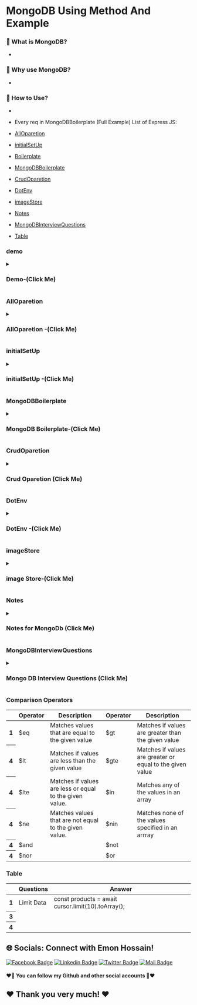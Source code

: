 # MongoDB Using Method And Example

### 🔭 What is MongoDB?
- 
### 👯 Why use MongoDB?
- 
###  🤔 How to Use?
- 

- Every req in MongoDBBoilerplate (Full Example)
List of Express JS:
- [AllOparetion](#AllOparetion)
- [initialSetUp](#initialSetUp)
- [Boilerplate](#Boilerplate)
- [MongoDBBoilerplate](#MongoDBBoilerplate)
- [CrudOparetion](#CrudOparetion)
- [DotEnv](#DotEnv)
- [imageStore](#imageStore)
- [Notes](#Notes)
- [MongoDBInterviewQuestions](#MongoDBInterviewQuestions)
- [Table](#Table)


### demo
<details>
<summary>
  <h3> Demo-(Click Me)</h3>
</summary>
<br >
	
```js

Demo Content

```
</details>


### AllOparetion
<details>
<summary>
  <h3> AllOparetion -(Click Me)</h3>
</summary>
<br >
	
```js

All Opareation Client > Database > Mongodb
========================================
========  Get Method  (Email waise data fetch in MongoDb) =================
<---Client Code--->
const { user } = useContext(AuthContext);
  const [orders, setOrders] = useState([]);
    fetch(`http://localhost:5000/orders?email=${user?.email}`)
      .then((res) => {
        // if (res.status === 401 || res.status === 403) {
        //   return logout();
        // }
        return res.json();
      })
      .then((data) => {
        setOrders(data);
      });
  }, [user?.email]);
	
<---Database Code--->
//orders api
    app.get("/orders", async (req, res) => {
      let query = {};
      if (req.query.email) {
        query = {
          email: req.query.email,
        };
      }
      const result = await orderCollection.find(query).toArray();
      res.send(result);
    });
	
========================================	

========   Method ( MongoDB ObjectId  বাদে অন্য id ধরে data load ) =======
<---Client Code--->
 const { serviceName, phone, price, service, _id, customer, status } = order;
  const [orderService, setOrderService] = useState([]);
  useEffect(() => {
    fetch(`http://localhost:5000/services/${service}`)
      .then((res) => res.json())
      .then((data) => setOrderService(data));
  }, [service]);

<---Database Code--->


========================================
	
<--- Delete  Method (_id waise) --->
<---Client Code--->
	
 const handleDelete = (id) => {
    const proceed = window.confirm(
      "Are you sure you want to cancel this order"
    );
    if (proceed) {
      fetch(`http://localhost:5000/orders/${id}`, {
        method: "DELETE",
      })
        .then((res) => res.json())
        .then((data) => {
          console.log(data);
          if(data.deletedCount > 0){
            alert('deleted successfully')
            const remaining = orders.filter(odr => odr._id !== id);
            setOrders(remaining)
          }
        });
    }
  };
	
//
 <button onClick={() => handleDelete(_id)} className="btn btn-circle">

<---Database Code--->
 //delete method
    app.delete("/orders/:id", async (req, res) => {
      const id = req.params.id;
      const query = { _id: ObjectId(id) };
      const result = await orderCollection.deleteOne(query);
      res.send(result);
    });

========================================
	
<---  Update Method ( add admin, pending/ approved, req/submited work in this way ) --->
<---Client Code--->
 <button
  onClick={() => handleStatusUpdate(_id)}
  className="btn btn-ghost btn-xs"
>
  {status ? status : "pending"}
</button>
//

  const handleStatusUpdate = (id) => {
    fetch(`http://localhost:5000/orders/${id}`, {
      method: "PATCH",
      headers: {
        "content-type": "application/json",
      },
      body: JSON.stringify({ status: "Approved" }),
    })
      .then((res) => res.json())
      .then((data) => {
        console.log(data);
        if (data.modifiedCount > 0) {
          console.log(data);
          const remaining = orders.filter((odr) => odr._id !== id);
          const approving = orders.find((odr) => odr._id === id);
          approving.status = "Approved";
          const newOrders = [approving, ...remaining];
          setOrders(newOrders);
        }
      });
  };
	
<---Database Code--->
app.patch("/orders/:id", async (req, res) => {
      const id = req.params.id;
      const status = req.body.status;
      console.log(id, status);
      const query = { _id: ObjectId(id) };
      const updatedDoc = {
        $set: {
          status: status,
        },
      };
      const result = await orderCollection.updateOne(query, updatedDoc);
      res.send(result);
    });
	
	
========================================	
	
<---  Get Method (double query করে data load MOdule : 68) --->

<---Client Code--->
  const [products, setProducts] = useState([]);
  const [size, setSize] = useState(10);

  useEffect(() => {
    const url = `http://localhost:5000/products?page=${page}&size=${size}`;
    fetch(url)
      .then((res) => res.json())
      .then((data) => {
        setProducts(data.products);
        setCount(data.count);
      });
  }, [page, size]);
  
<---Database Code--->
app.get("/products", async (req, res) => {
      const page = parseInt(req.query.page);
      const size = parseInt(req.query.size);
      console.log(page, size);
      const query = {};
      const cursor = productCollection.find(query);
      const products = await cursor
        .skip(page * size)
        .limit(size)
        .toArray();
      //pagination er jonno count send kora client site
      const count = await productCollection.estimatedDocumentCount();
      res.send({ products, count });
    });
	
========================================
	
<---  post  Method ( map body to db id) --->
<---Client Code--->
  //get data from localStorage
  useEffect(() => {
    const storedCart = getStoredCart();
    const savedCart = [];
    const ids = Object.keys(storedCart);
    console.log(storedCart, ids);

    fetch("http://localhost:5000/productsByIds", {
      method: "POST",
      headers: {
        "content-type": "application/json",
      },
      body: JSON.stringify(ids),
    })
      .then((res) => res.json())
      .then((data) => {
        for (const id in storedCart) {
          const addedProduct = data.find((product) => product._id === id);
          if (addedProduct) {
            const quantity = storedCart[id];
            addedProduct.quantity = quantity;
            savedCart.push(addedProduct);
          }
        }
        setCart(savedCart);
      });
  }, [products]);

<---Database Code--->
app.post("/productsByIds", async (req, res) => {
      const ids = req.body;
      const objectIds = ids.map(id => ObjectId(id));
      const query = {_id: {$in: objectIds}};
      console.log(ids, query) ;
      const cursor = productCollection.find(query);
      const products = await cursor.toArray();
      res.send(products);
    });

========================================
	
<---   Method () --->
<---Client Code--->

<---Database Code--->
========================================
	
<---   Method () --->
<---Client Code--->

<---Database Code--->

========================================
	
<---   Method () --->
<---Client Code--->

<---Database Code--->
	
========================================	
	
<---   Method () --->
<---Client Code--->

<---Database Code--->
	
========================================
	
<---  Get  Method (sort by price low to high ) --->
<---Client Code--->
  const [services, setServices] = useState([]);
  const [isAsc, setIsAsc] = useState(true);
  useEffect(() => {
    fetch(`http://localhost:5000/services?order=${isAsc ? "asc" : "desc"}`)
      .then((res) => res.json())
      .then((data) => setServices(data));
  }, [isAsc]);
  
	<button
	onClick={() => setIsAsc(!isAsc)}
	>
	{isAsc ? "desc" : "ase"}
	</button>

<---Database Code--->
// Example : 1
 //all service fetch sort by price low to high , 
    app.get("/services", async (req, res) => {
      const query = {};
      const order = (req.query.order === "asc" ? 1 : -1);
      console.log(order)
      const result = await serviceCollection
        .find(query)
        .sort({ price: order })
        .toArray();
      res.send(result);
    });
	
// Example : 2
//all service fetch sort by price low to high ,
    app.get("/services", async (req, res) => {
      // down to 100 price services fetch
      // const query = { price: { $lt: 100 } };
      // up to 100 price services fetch
      // const query = { price: { $gt: 100 } };
      // up to 20 and down to 300 price services fetch
      const query = { price: { $gt: 20, $lt: 180 } };
      const order = req.query.order === "asc" ? 1 : -1;
      console.log(order);
      const result = await serviceCollection
        .find(query)
        .sort({ price: order })
        .toArray();
      res.send(result);
    });
	

========================================

```
</details>


### initialSetUp
<details>
<summary>
  <h3> initialSetUp -(Click Me)</h3>
</summary>
<br >
	
```js


১। mongodb atlas data host korte dai pore data niya kaj korte pari
2.mongodb connect korar jonno (URI) thakbe 
=>const uri = ;
3. mongodb oi URI er jonno ekta Client dei jaite oi URI (update, post, get, delete) korte pari and URI pass korte hobe
=> const client = new MongoClient(uri);
4. Sei client ke Connect kora and Database er kaj async kaj
async function run() {
  await client.connect();
}
5. app.use(express.json())
6. 

0. npm install mongodb
1. create New Project (copy user and password)
2. Database > Connect > connect your application copy (include full drive) paste index.js 
//
const { MongoClient, ServerApiVersion } = require('mongodb');
const uri = "mongodb+srv://GeniusCar:<password>@cluster0.nftlnia.mongodb.net/?retryWrites=true&w=majority";
const client = new MongoClient(uri, { useNewUrlParser: true, useUnifiedTopology: true, serverApi: ServerApiVersion.v1 });
client.connect(err => {
  const collection = client.db("test").collection("devices");
  // perform actions on the collection object
  client.close();
});
3. Remove this and create async function
client.connect(err => {
  const collection = client.db("test").collection("devices");
  // perform actions on the collection object
  client.close();
}); 
4. create async function (follow mongodb crud find many)
async function run(){
    try{
        //4.1 create collection 
const serviceCollection = client.db("geniusCar").collection(services);
    }
    finally{

    }
}
run().catch(error => console.error(error))
5. Database > collections > create database same name 
client.db("geniusCar").collection("services");
database name (geniusCar)
collection(services)
6. Backend data load করতে api lagbe
app.get('/services', async(req, res) => {

    })
7. query কারে কারে find করতে চাই ( )
 const query = { runtime: { $lt: 15 } };

৮। সব গুলাকে find করতে চাইলে empty object দিতে হবে।

const query = { };
৯। data sort করতে options use করে। 
  const options = {
      // sort returned documents in ascending order by title (A->Z)
      sort: { title: 1 },
      // Include only the `title` and `imdb` fields in each returned document
      projection: { _id: 0, title: 1, imdb: 1 },
    };
10. অথবা find use করতে cursor নিবো।
    const query = { };
    const cursor = serviceCollection.find(query);





```
</details>
	
	

### MongoDBBoilerplate
<details>
<summary>
  <h3> MongoDB Boilerplate-(Click Me)</h3>
</summary>
<br >
	
```js

const express = require("express");
const cors = require("cors");
const { MongoClient, ServerApiVersion } = require("mongodb");
require("dotenv").config();

const app = express();
const PORT = process.env.PORT || 5000;

//middleware
app.use(cors());
app.use(express.json());


const uri = `mongodb+srv://${process.env.DB_USER}:${process.env.DB_PASSWORD}@cluster0.nftlnia.mongodb.net/?retryWrites=true&w=majority`;
const client = new MongoClient(uri, {
  useNewUrlParser: true,
  useUnifiedTopology: true,
  serverApi: ServerApiVersion.v1,
});

async function run() {
  try {
    const serviceCollection = client.db("geniusCar").collection(services);
    //Backend data load করতে api lagbe
    app.get("/services", async (req, res) => {
      //সব গুলাকে find করতে চাইলে empty object দিতে হবে।
      const query = {};
      //data sort করতে options use করে। অথবা find use করতে cursor নিবো।
      const cursor = serviceCollection.find(query);
      // async/ promise call হচ্ছে তাই await use করতে হবে
      //toArray দিয়ে cursor টাকে array তে convert করতে হবে  যাতে client site use  করতে হবে
      const services = await cursor.toArray();
      res.send(services);
    });
  } finally {
  }
}
run().catch((error) => console.error(error));

app.get("/", (req, res) => {
  res.send("Hello Genius Car Server");
});
app.listen(PORT, () => {
  console.log("genius car server is running", PORT);
});

============================================



//mongodb 
0. npm install mongodb
1. create New Project (copy user and password)
2. Database > Connect > connect your application copy (include full drive) paste index.js 
//
const { MongoClient, ServerApiVersion } = require('mongodb');
const uri = "mongodb+srv://GeniusCar:<password>@cluster0.nftlnia.mongodb.net/?retryWrites=true&w=majority";
const client = new MongoClient(uri, { useNewUrlParser: true, useUnifiedTopology: true, serverApi: ServerApiVersion.v1 });
client.connect(err => {
  const collection = client.db("test").collection("devices");
  // perform actions on the collection object
  client.close();
});
3. Remove this and create async function
client.connect(err => {
  const collection = client.db("test").collection("devices");
  // perform actions on the collection object
  client.close();
}); 
4. create async function (follow mongodb crud find many)
async function run(){
    try{
        //4.1 create collection 
const serviceCollection = client.db("geniusCar").collection('services');
    }
    finally{

    }
}
run().catch(error => console.error(error))
5. Database > collections > create database same name 
client.db("geniusCar").collection(services);
database name (geniusCar)
collection(services)
6. Backend data load করতে api lagbe
app.get('/services', async(req, res) => {

    })
7. query কারে কারে find করতে চাই ( )
 const query = { runtime: { $lt: 15 } };

৮। সব গুলাকে find করতে চাইলে empty object দিতে হবে।

const query = { };
৯। data sort করতে options use করে। 
  const options = {
      // sort returned documents in ascending order by title (A->Z)
      sort: { title: 1 },
      // Include only the `title` and `imdb` fields in each returned document
      projection: { _id: 0, title: 1, imdb: 1 },
    };
10. অথবা find use করতে cursor নিবো।
    const query = { };
    const cursor = serviceCollection.find(query);

11. data create করার জন্য Express er post method use করতে হয়
 //orders api call
    app.post("/orders", async (req, res) => {
      const order = req.body;
      const result = orderCollection.insertOne(order);
      res.send(result);
    });
12. //  call post method
    fetch("http://localhost:5000/orders", {
      method: "POST",
      headers: {
        "content-type": "application/json",
      },
      body:JSON.stringify(order)
    })
    .then(res=> res.json)
    .then(data=> console.log(data))
    .then(error => console.error(error))
13, //api get korte hole
  app.get("/orders", async (req, res) => {
      const query = {};
      const cursor = orderCollection.find(query);
      const orders = await cursor.toArray();
      res.send(orders);
    });
  14, delete server site
  // delete method
    app.delete("/orders/:id", async (req, res) => {
      const id = req.params.id;
      const query = { _id: ObjectId(id) };
      const result = await orderCollection.deleteOne(query);
      res.send(result);
    });
    15. delete client site code
      const handleDelete = (id) => {
    const proceed = window.confirm("Are you sure, you want ");
    if (proceed) {
      fetch(`http://localhost:5000/orders/${id}`, {
        method: "DELETE",
      })
        .then((res) => res.json())
        .then((data) => {
          console.log(data);
          if (data.deletedCount > 0) {
            alert("deleted successfully");
            const remaining = orders.filter(odr=> odr._id !== id);
            setOrders(remaining)
          }
        });
    }
  };

14. patch server code
 //patch
    app.patch('/orders/:id', async(req, res) => {
      const id = req.params.id;
      const status = req.body.status;
      const query = {_id:ObjectId(id)};
      const updateDoc = {
        $set:{
          status: status
        }
      }
      const result = await orderCollection.updateOne(query, updateDoc);
      res.send(result)
    })
    14. patch client site code
    //patch
  const handleStatusUpdate = (id) => {
    fetch(`http://localhost:5000/orders/${id}`, {
      method: "PATCH",
      Headers: {
        "content-type": "application/json",
      },
      body: JSON.stringify({ status: "Approved" }),
    })
      .then((res) => res.json())
      .then((data) => {
        console.log(data);
        if (data.modifiedCOunt > 0) {
          const remaining = orders.filter((odr) => odr._id !== id);
          const approving = orders.find(odr => odr._id === id);
          approving.status = 'Approved'
          const newOrders = [...remaining, approving];
          setOrders(newOrders);
        }
      });
  };





```
</details>


### CrudOparetion
<details>
<summary>
  <h3> Crud Oparetion (Click Me)</h3>
</summary>
<br >
	
```js

MongoDB  CRUD operation নিয়ে simple talk ? 

C ---- Create বা insert  Data => 
Server থেকে  নতুন  Data কে   .insertOne() , .insertMany() দিয়ে  MongoDB র Collection এ  সেই নতুন Data পাঠিয়ে দেয়া ।
R ----- Read  Data  =>   
MongoDB র   Collection  থেকে কোনো  Data  কে  ব্যাবহার করার জন্য  .find()  দিয়ে     Data  কে  Server কিংবা  Client Side  এ ফিরিয়ে আনা । 
U ----- Update Data =>
MongoDB র   Collection  এ থাকা  কোনো Data কে পরিবর্তন করার জন্য .updateOne()  ,  .updateMany() , replaceOne()   ব্যাবহার করে  Server Side থেকে MongoDB  তে  Data  পাঠানো । 
D ---- Delete Data =>
MongoDB Collection এ থাকা কোনো Data কে  Delete করার জন্য .deleteOne()  ,  .deleteMany()   দিয়ে  Server  থেকে  MongoDB  তে কমান্ড  পাঠানো ।

//Number 1 of CRUD POST method
// POST (Crud er => C )

//Step 1 : (send data client to server)
 const handleAddServant = (event) => {
    event.preventDefault();
    console.log(servant);
    
//(send data client to server)
    fetch('http://localhost:5000/servants', {
        method: 'POST',
        headers: {
            'content-type': 'application/json'
        },
        body: JSON.stringify(servant)
    })
    .then(res => res.json())
    .then(data => {
        if(data.acknowledged){
            alert('User added successfully');
            event.target.reset();
        }
    })
  };
  
  //Step 2 : (receive data in server)
async function run() {
  try {
    const servantCollection = client
      .db("servant-database")
      .collection("servants");
      
//(receive data in server)
      app.post('/servants', async (req, res) => {
        const servant = req.body;
        console.log(servant);
        const result = await servantCollection.insertOne(servant)
        res.send(result);
    });
  } finally {
  }
}
run().catch(console.dir);

//Number 2 of CRUD GET/READ method
//Get api (Crud => R(get/read) )

async function run() {
  try {
    const servantCollection = client
      .db("servant-database")
      .collection("servants");

    //Get api (Crud => R(get/read) )
//you can access browser (http://localhost:5000/servants)
    app.get("/servants", async (req, res) => {
      const query = {};
      const cursor = servantCollection.find(query);
      const servants = await cursor.toArray();
      res.send(servants);
    });

  } finally {
  }
}
run().catch(console.dir);
	
//Number 3 of CRUD PUT/PATCH method
//Update (PUT/PATCH) api (Crud => u(PUT/PATCH) )
	
async function run() {
  try {
    const servantCollection = client
      .db("servant-database")
      .collection("servants");
	
//Update (PUT/PATCH) api (Crud => u(PUT/PATCH) )
    app.put("/servants/:id", async (req, res) => {
      const id = req.params.id;
      const query = { _id: ObjectId(id) };
      const servant = req.body;
      const option = { upsert: true };
      const updatedServant = {
        $set: {
          name: servant.name,
          address: servant.address,
          email: servant.email,
        },
      };
      const result = await servantCollection.updateOne(query, updatedServant, option);
      res.send(result);
    });
	
}
run().catch(console.dir);

app.listen(Port, () => {
  console.log(`Servant Network Server running on port ${Port}`);
});
	
//Update Component
import React, { useState } from "react";
import { useLoaderData } from "react-router-dom";

const Update = () => {
  const storedServant = useLoaderData();

  const [servant, setServant] = useState(storedServant);

  const handleUpdateServant = (event) => {
    event.preventDefault();
    console.log(servant);
    fetch(`http://localhost:5000/servants/${storedServant._id}`, {
      method: "PUT",
      headers: {
        "content-type": "application/json",
      },
      body: JSON.stringify(servant),
    })
      .then((res) => res.json())
      .then((data) => {
        if (data.modifiedCount > 0) {
          alert("user updated");
          console.log(data);
          event.target.reset()
        }
      });
  };

  const handleInputChange = (event) => {
    const field = event.target.name;
    const value = event.target.value;
    const newUser = { ...servant };
    newUser[field] = value;
    setServant(newUser);
  };

  return (
    <div className="text-center">
      <h2>Update Servant: {storedServant.name} </h2>
      <h2>Update Servant: {storedServant.email} </h2>
      <div className="">
        <form onSubmit={handleUpdateServant} className="mx-auto mb-14 max-w-md">
          <input
            type="text"
            name="name"
            defaultValue={storedServant.name}
            required
            onBlur={handleInputChange}
            placeholder="Type Name"
            className="input input-bordered input-secondary w-full max-w-xs"
          />
          <br />
          <input
            type="text"
            name="address"
            required
            onBlur={handleInputChange}
            defaultValue={storedServant.address}
            placeholder="Type address"
            className="input input-bordered input-secondary w-full max-w-xs"
          />
          <br />
          <input
            type="email"
            name="email"
            required
            defaultValue={storedServant.email}
            onBlur={handleInputChange}
            placeholder="Type Email"
            className="input input-bordered input-secondary w-full max-w-xs"
          />
          <br />
          <button className="btn btn-outline btn-success" type="submit">
            Update Servant
          </button>
        </form>
      </div>
    </div>
  );
};

export default Update;


	
//Number 4 of CRUD DELETE method
//DELETE  api (Crud => D(DELETE) )

async function run() {
  try {
    const servantCollection = client
      .db("servant-database")
      .collection("servants");

//Delete api (CRUD => D )
    app.delete("/servants/:id", async (req, res) => {
      const id = req.params.id;
      const query = { _id: ObjectId(id) };
      const result = await servantCollection.deleteOne(query);
      console.log(result);
      res.send(result);
    });

  } finally {
  }
}
run().catch(console.dir);

	
//delete component
const Blog = () => {
  const servants = useLoaderData();
  const [displayServants, setDisplayServants] = useState(servants);

  const handleDelete = (servant) => {
    const agree = window.confirm(
      `Are you sure you want to delete: ${servant.name}`
    );
    if (agree) {
      console.log(agree);
      fetch(`http://localhost:5000/servants/${servant._id}`, {
        method: "DELETE",
      })
        .then((res) => res.json())
        .then((data) => {
          if (data.deletedCount > 0) {
            alert("user deleted successfully");
            const remainingServant = displayServants.filter(
              (srvnt) => srvnt._id !== servant._id
            );
            setDisplayServants(remainingServant);
          }
        });
    }
  };
	
  return (
    <div className="text-center">
      <h2>Blog</h2>
      <h1>servant: {displayServants.length}</h1>
      <div>
        {displayServants.map((servant) => (
          <div className="p-4 mb-3 border" key={servant._id}>
            <p>{servant.name}</p>
            <p>{servant.email}</p>
            <button
              className="btn btn-tiny"
              onClick={() => handleDelete(servant)}
            >
              X
            </button>
          </div>
        ))}
      </div>
    </div>
  );
};

export default Blog;
	
```
</details>


### DotEnv
<details>
<summary>
  <h3> DotEnv -(Click Me)</h3>
</summary>
<br >
	
```js

/* 
১। npm install dotenv --save
2 create .env file in your root folder
DB_USER=Genius
DB_PASSWORD=ylqSoHGMEeM8
3. inde.js file (change username and password)
require('dotenv').config()
const uri = `mongodb+srv://${process.env.DB_USER}:${process.env.DB_PASSWORD}@cluster0.nftlnia.mongodb.net/?retryWrites=true&w=majority`;




*/

```
</details>


### imageStore
<details>
<summary>
  <h3> image Store-(Click Me)</h3>
</summary>
<br >
	
```js

//Three places to setore images
1. Thirt party Image hosting server
2. File system of your server
3. mongodb (databasae)

```
</details>



### Notes
<details>
<summary>
  <h3>Notes for MongoDb  (Click Me)</h3>
</summary>
<br >
  - Notes must be know every single part for interview 

```js

************Mongo DB  Notes************
//Module 65-8
 1.What are MongoDb operators?
MongoDb offers the following query operator types:
i. Comparison
ii. Logical
iii. Element
iv. Evalution
v. Geospatial
vi. Array
vii. Bitwise
viii. Comments
	
	
	
	

************End Node Notes************
```
</details>
  
### MongoDBInterviewQuestions
<details>
<summary>
  <h3>Mongo DB Interview Questions (Click Me)</h3>
</summary>
<br >
 must be know every single part for interview https://roadmap.sh/react
	
 ```js
************Mongo DB Interview Questions************
	
//Milestone: 11 Backend and Database integrate
//Node.js Interview Questions
//Module 65.9
1. What is Node.js and how it works?
2. What are the key features of Node.js?
3. What in npm? What is the main functionality of npm?
4. What is the difference between JavaScript and Node.js?
5. What is event-driven programming in Node.js?
6. How single threaded handles concurrency when multiple I/O operations happing in Node.js?
7. What is package.json?
8. What is Event loop in Node.js and how does it work?
9. What do you understand by callback hell?

//MongoDb Interview Questions	
1. What is a Document in MongoDb?
2. What is Collection in MongoDb?
3. What are some fetures of MongoDb?
4. When to use MongoDb?
5. What are some of the advantages of MongoDB?
6. What type of DBMS is MongoDB?
7. What is the difference between MongoDB and MYSql?
8. Explain the Structure of ObjectID in MongoDB?
9. What is CRUD in MongoDB?
	
	
	
	
	
	
	
  ************Mongo DB Interview Questions************
 ```
</details>

### Comparison Operators
<div class="overflow-x-auto">
  <table class="table w-full">
    <!-- head -->
    <thead>
      <tr>
        <th></th>
        <th>Operator</th>
        <th>Description</th>
	<th>Operator</th>
        <th>Description</th>
      </tr>
    </thead>
    <tbody>
      <!-- row 1 -->
      <tr>
        <th>1</th>
        <td>$eq </td>
        <td>Matches values that are equal to the given value </td>
	<td> $gt </td>
        <td> Matches if values are greater than the given value </td>
      </tr>
      <!-- row 2 -->
      <tr>
        <th>4</th>
        <td>$lt </td>
        <td>Matches if values are less than the given value </td>
	<td>$gte </td>
        <td> Matches if values are greater or equal to the given value</td>
      </tr>
       <!-- row 1 -->
      <tr>
        <th>4</th>
        <td>$lte </td>
        <td>Matches if values are less or equal to the given value.</td>
	<td> $in</td>
        <td>Matches any of the values in an array </td>
      </tr> <!-- row 1 -->
      <tr>
      <tr>
        <th>4</th>
        <td> $ne</td>
        <td>Matches values that are not equal to the given value. </td>
	<td>$nin </td>
        <td> Matches none of the values specified in an arrray </td>
      </tr> <!-- row 1 -->
      <tr>
        <th>4</th>
        <td>$and </td>
        <td> </td>
	  <td>$not </td>
        <td> </td>
      </tr>
      </tr> <!-- row 1 -->
      <tr>
        <th>4</th>
        <td>$nor </td>
        <td> </td>
	<td>$or </td>
        <td> </td>
      </tr>
    </tbody>
  </table>
</div>

### Table
<div class="overflow-x-auto">
  <table class="table w-full">
    <!-- head -->
    <thead>
      <tr>
        <th></th>
        <th>Questions</th>
        <th>Answer</th>
      </tr>
    </thead>
    <tbody>
      <!-- row 1 -->
      <tr>
        <th>1</th>
        <td>Limit Data </td>
        <td> const products = await cursor.limit(10).toArray(); </td>
      </tr>
      <!-- row 2 -->
      <tr>
        <th>3</th>
        <td> </td>
        <td> </td>
      </tr>
       <!-- row 1 -->
      <tr>
        <th>4</th>
        <td> </td>
        <td> </td>
      </tr>
    </tbody>
  </table>
</div>



## 🌐 Socials: Connect with Emon Hossain!

[![Facebook Badge](https://img.shields.io/badge/Facebook-1877F2?style=for-the-badge&logo=facebook&logoColor=white)](https://fb.com/emonhossain6) [![Linkedin Badge](https://img.shields.io/badge/LinkedIn-0077B5?style=for-the-badge&logo=linkedin&logoColor=white)](https://www.linkedin.com/in/emon007iu/) [![Twitter Badge](https://img.shields.io/badge/Twitter-1DA1F2?style=for-the-badge&logo=twitter&logoColor=white)](https://twitter.com/@emon_hossain7) [![Mail Badge](https://img.shields.io/badge/Gmail-D14836?style=for-the-badge&logo=gmail&logoColor=white)](mailto:emon.hossain.wd@gmail.com)

<h4>❤️🤔 You can follow my Github and other social accounts 🤔❤️</h4>
<h2>❤️ Thank you very much! ❤️</h2>
